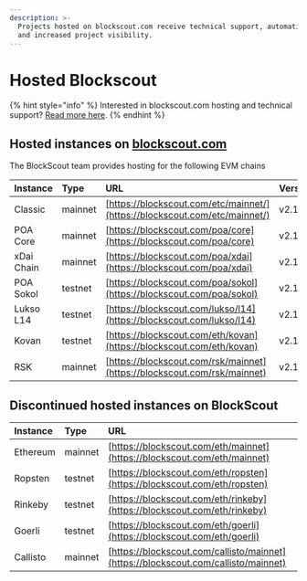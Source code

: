 ```yaml
---
description: >-
  Projects hosted on blockscout.com receive technical support, automatic updates
  and increased project visibility.
---
```


# Hosted Blockscout

{% hint style="info" %}
Interested in blockscout.com hosting and technical support? [Read more here](../../for-projects/your-chain-on-blockscout.com.md).
{% endhint %}

## Hosted instances on [blockscout.com](http://blockscout.com)

The BlockScout team provides hosting for the following EVM chains

| Instance | Type | URL | Version |
| :--- | :--- | :--- | :--- |
| Classic | mainnet | [https://blockscout.com/etc/mainnet/](https://blockscout.com/etc/mainnet/) | v2.1.0 |
| POA Core | mainnet | [https://blockscout.com/poa/core](https://blockscout.com/poa/core) | v2.1.0 |
| xDai Chain | mainnet | [https://blockscout.com/poa/xdai](https://blockscout.com/poa/xdai) | v2.1.0 |
| POA Sokol | testnet | [https://blockscout.com/poa/sokol](https://blockscout.com/poa/sokol) | v2.1.0 |
| Lukso L14 | testnet | [https://blockscout.com/lukso/l14](https://blockscout.com/lukso/l14) | v2.1.0 |
| Kovan | testnet | [https://blockscout.com/eth/kovan](https://blockscout.com/eth/kovan) | v2.1.0 |
| RSK | mainnet | [https://blockscout.com/rsk/mainnet](https://blockscout.com/rsk/mainnet) | v2.1.0 |

## Discontinued hosted instances on BlockScout

| Instance | Type | URL |
| :--- | :--- | :--- |
| Ethereum | mainnet | [https://blockscout.com/eth/mainnet](https://blockscout.com/eth/mainnet) |
| Ropsten | testnet | [https://blockscout.com/eth/ropsten](https://blockscout.com/eth/ropsten) |
| Rinkeby | testnet | [https://blockscout.com/eth/rinkeby](https://blockscout.com/eth/rinkeby) |
| Goerli | testnet | [https://blockscout.com/eth/goerli](https://blockscout.com/eth/goerli) |
| Callisto | mainnet | [https://blockscout.com/callisto/mainnet](https://blockscout.com/callisto/mainnet) |

